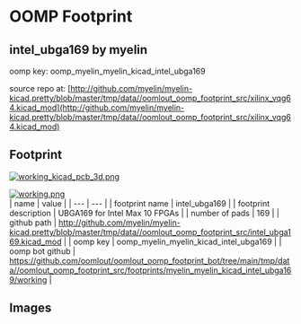 # OOMP Footprint  
## intel_ubga169  by myelin  
  
oomp key: oomp_myelin_myelin_kicad_intel_ubga169  
  
source repo at: [http://github.com/myelin/myelin-kicad.pretty/blob/master/tmp/data//oomlout_oomp_footprint_src/xilinx_vqg64.kicad_mod](http://github.com/myelin/myelin-kicad.pretty/blob/master/tmp/data//oomlout_oomp_footprint_src/xilinx_vqg64.kicad_mod)  
## Footprint  
  
[![working_kicad_pcb_3d.png](working_kicad_pcb_3d_600.png)](working_kicad_pcb_3d.png)  
  
[![working.png](working_600.png)](working.png)  
| name | value | 
| --- | --- | 
| footprint name | intel_ubga169 | 
| footprint description | UBGA169 for Intel Max 10 FPGAs | 
| number of pads | 169 | 
| github path | http://github.com/myelin/myelin-kicad.pretty/blob/master/tmp/data//oomlout_oomp_footprint_src/intel_ubga169.kicad_mod | 
| oomp key | oomp_myelin_myelin_kicad_intel_ubga169 | 
| oomp bot github | https://github.com/oomlout/oomlout_oomp_footprint_bot/tree/main/tmp/data//oomlout_oomp_footprint_src/footprints/myelin_myelin_kicad_intel_ubga169/working | 
## Images  
